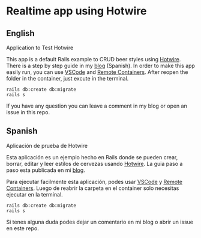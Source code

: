 # Realtime app using Hotwire
## English
Application to Test Hotwire

This app is a default Rails example to CRUD beer styles using [Hotwire](https://hotwire.dev/).
There is a step by step guide in my [blog](https://ignaciojonas.com/) (Spanish).
In order to make this app easily run, you can use [VSCode](https://code.visualstudio.com/) and [Remote Containers](https://marketplace.visualstudio.com/items?itemName=ms-vscode-remote.remote-containers).
After reopen the folder in the container, just excute in the terminal.
```
rails db:create db:migrate
rails s
```

If you have any question you can leave a comment in my blog or open an issue in this repo.

## Spanish 
Aplicación de prueba de Hotwire

Esta aplicación es un ejemplo hecho en Rails donde se pueden crear, borrar, editar y leer estilos de cervezas usando [Hotwire](https://hotwire.dev/).
La guia paso a paso esta publicada en mi [blog](https://ignaciojonas.com/).

Para ejecutar facilmente esta aplicación, podes usar [VSCode](https://code.visualstudio.com/) y [Remote Containers](https://marketplace.visualstudio.com/items?itemName=ms-vscode-remote.remote-containers). Luego de reabrir la carpeta en el container solo necesitas ejecutar en la terminal.

```
rails db:create db:migrate
rails s
```

Si tenes alguna duda podes dejar un comentario en mi blog o abrir un issue en este repo.